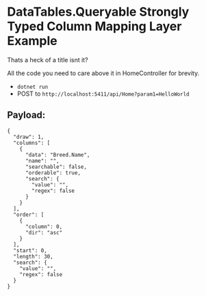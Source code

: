 # DataTables.Queryable Strongly Typed Column Mapping Layer Example

Thats a heck of a title isnt it?

All the code you need to care above it in HomeController for brevity.

- `dotnet run`
- POST to `http://localhost:5411/api/Home?param1=HelloWorld`

## Payload:

```
{
  "draw": 1,
  "columns": [
    {
      "data": "Breed.Name",
      "name": "",
      "searchable": false,
      "orderable": true,
      "search": {
        "value": "",
        "regex": false
      }
    }
  ],
  "order": [
    {
      "column": 0,
      "dir": "asc"
    }
  ],
  "start": 0,
  "length": 30,
  "search": {
    "value": "",
    "regex": false
  }
}
```
